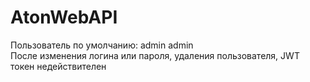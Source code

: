 # AtonWebAPI
Пользователь по умолчанию: admin admin<br />
После изменения логина или пароля, удаления пользователя, JWT токен недействителен
